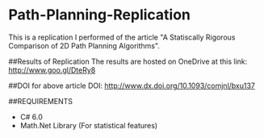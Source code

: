 # Path-Planning-Replication

This is a replication I performed of the article "A Statiscally Rigorous Comparison of 2D Path Planning Algorithms".

##Results of Replication
The results are hosted on OneDrive at this link: http://www.goo.gl/DteRy8

##DOI for above article
DOI: http://www.dx.doi.org/10.1093/comjnl/bxu137

##REQUIREMENTS
- C# 6.0
- Math.Net Library (For statistical features)
